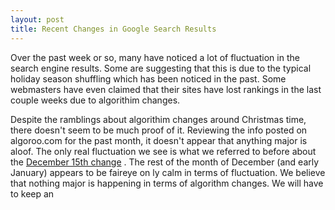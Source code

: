 ```yaml
---
layout: post
title: Recent Changes in Google Search Results 
---
```


Over the past week or so, many have noticed a lot of fluctuation in the search engine results. Some are suggesting that this is due to the typical holiday season shuffling which has been noticed in the past. Some webmasters have even claimed that their sites have lost rankings in the last couple weeks due to algorithim changes. 

Despite the ramblings about algorithim changes around Christmas time, there doesn't seem to be much proof of it. Reviewing the info posted on algoroo.com for the past month, it doesn't appear that anything major is aloof. The only real fluctuation we see is what we referred to before about the [December 15th change](http://capitol-seo.com/2016/12/24/possible-google-update.html) .  The rest of the month of December (and early January) appears to be faireye on ly calm in terms of fluctuation. We believe that nothing major is happening in terms of algorithm changes. We will have to keep an 
